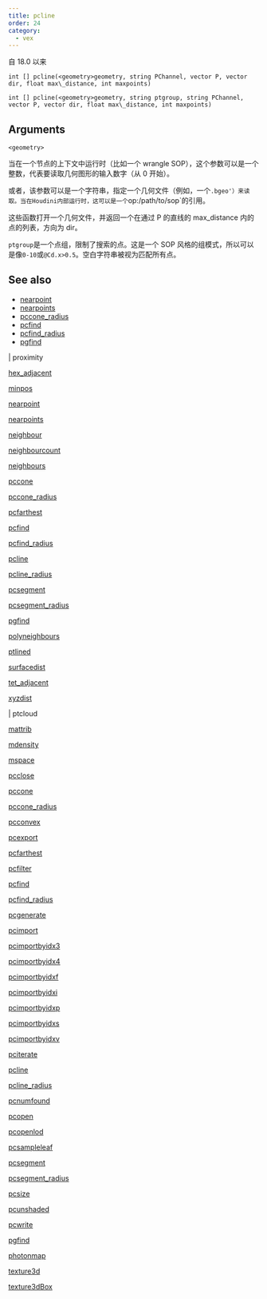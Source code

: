 ```yaml
---
title: pcline
order: 24
category:
  - vex
---
```


自 18.0 以来

`int [] pcline(<geometry>geometry, string PChannel, vector P, vector dir, float max\_distance, int maxpoints)`

`int [] pcline(<geometry>geometry, string ptgroup, string PChannel, vector P, vector dir, float max\_distance, int maxpoints)`

## Arguments

`<geometry>`

当在一个节点的上下文中运行时（比如一个 wrangle SOP），这个参数可以是一个整数，代表要读取几何图形的输入数字（从 0 开始）。

或者，该参数可以是一个字符串，指定一个几何文件（例如，一个`.bgeo'）来读取。当在Houdini内部运行时，这可以是一个`op:/path/to/sop`的引用。

这些函数打开一个几何文件，并返回一个在通过 P 的直线的 max_distance 内的点的列表，方向为 dir。

`ptgroup`是一个点组，限制了搜索的点。这是一个 SOP 风格的组模式，所以可以是像`0-10`或`@Cd.x>0.5`。空白字符串被视为匹配所有点。

## See also

- [nearpoint](nearpoint.html)
- [nearpoints](nearpoints.html)
- [pccone_radius](pccone_radius.html)
- [pcfind](pcfind.html)
- [pcfind_radius](pcfind_radius.html)
- [pgfind](pgfind.html)

|
proximity

[hex_adjacent](hex_adjacent.html)

[minpos](minpos.html)

[nearpoint](nearpoint.html)

[nearpoints](nearpoints.html)

[neighbour](neighbour.html)

[neighbourcount](neighbourcount.html)

[neighbours](neighbours.html)

[pccone](pccone.html)

[pccone_radius](pccone_radius.html)

[pcfarthest](pcfarthest.html)

[pcfind](pcfind.html)

[pcfind_radius](pcfind_radius.html)

[pcline](pcline.html)

[pcline_radius](pcline_radius.html)

[pcsegment](pcsegment.html)

[pcsegment_radius](pcsegment_radius.html)

[pgfind](pgfind.html)

[polyneighbours](polyneighbours.html)

[ptlined](ptlined.html)

[surfacedist](surfacedist.html)

[tet_adjacent](tet_adjacent.html)

[xyzdist](xyzdist.html)

|
ptcloud

[mattrib](mattrib.html)

[mdensity](mdensity.html)

[mspace](mspace.html)

[pcclose](pcclose.html)

[pccone](pccone.html)

[pccone_radius](pccone_radius.html)

[pcconvex](pcconvex.html)

[pcexport](pcexport.html)

[pcfarthest](pcfarthest.html)

[pcfilter](pcfilter.html)

[pcfind](pcfind.html)

[pcfind_radius](pcfind_radius.html)

[pcgenerate](pcgenerate.html)

[pcimport](pcimport.html)

[pcimportbyidx3](pcimportbyidx3.html)

[pcimportbyidx4](pcimportbyidx4.html)

[pcimportbyidxf](pcimportbyidxf.html)

[pcimportbyidxi](pcimportbyidxi.html)

[pcimportbyidxp](pcimportbyidxp.html)

[pcimportbyidxs](pcimportbyidxs.html)

[pcimportbyidxv](pcimportbyidxv.html)

[pciterate](pciterate.html)

[pcline](pcline.html)

[pcline_radius](pcline_radius.html)

[pcnumfound](pcnumfound.html)

[pcopen](pcopen.html)

[pcopenlod](pcopenlod.html)

[pcsampleleaf](pcsampleleaf.html)

[pcsegment](pcsegment.html)

[pcsegment_radius](pcsegment_radius.html)

[pcsize](pcsize.html)

[pcunshaded](pcunshaded.html)

[pcwrite](pcwrite.html)

[pgfind](pgfind.html)

[photonmap](photonmap.html)

[texture3d](texture3d.html)

[texture3dBox](texture3dBox.html)

